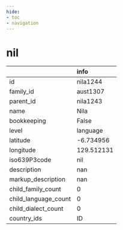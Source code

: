 ```yaml
---
hide:
- toc
- navigation
---
```

# nil
|                      | info       |
|:---------------------|:-----------|
| id                   | nila1244   |
| family_id            | aust1307   |
| parent_id            | nila1243   |
| name                 | Nila       |
| bookkeeping          | False      |
| level                | language   |
| latitude             | -6.734956  |
| longitude            | 129.512131 |
| iso639P3code         | nil        |
| description          | nan        |
| markup_description   | nan        |
| child_family_count   | 0          |
| child_language_count | 0          |
| child_dialect_count  | 0          |
| country_ids          | ID         |